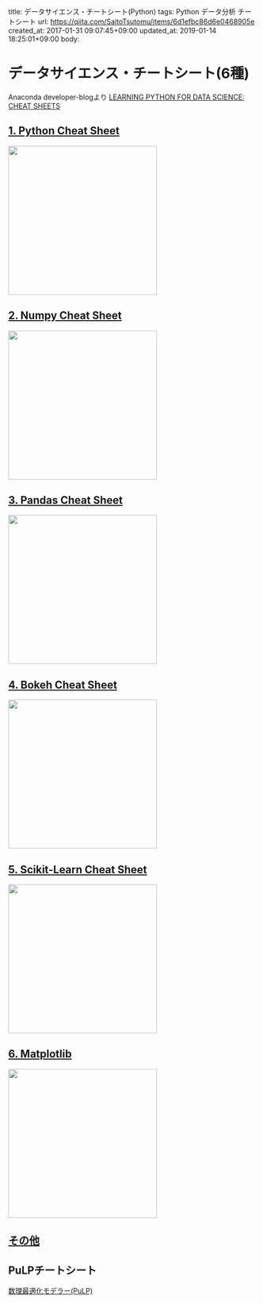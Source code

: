 title: データサイエンス・チートシート(Python)
tags: Python データ分析 チートシート
url: https://qiita.com/SaitoTsutomu/items/6d1efbc86d6e0468905e
created_at: 2017-01-31 09:07:45+09:00
updated_at: 2019-01-14 18:25:01+09:00
body:

# データサイエンス・チートシート(6種)
Anaconda developer-blogより
[LEARNING PYTHON FOR DATA SCIENCE: CHEAT SHEETS](https://www.anaconda.com/blog/developer-blog/learning-python-data-science-cheat-sheets/)

## [1. Python Cheat Sheet](https://www.datacamp.com/community/tutorials/python-data-science-cheat-sheet-basics)
<img src="http://community.datacamp.com.s3.amazonaws.com/community/production/ckeditor_assets/pictures/157/content_button-cheatsheet1-2.png" width="300">

## [2. Numpy Cheat Sheet](https://www.datacamp.com/community/blog/python-numpy-cheat-sheet)
<img src="http://community.datacamp.com.s3.amazonaws.com/community/production/ckeditor_assets/pictures/329/content_content_button-cheatsheet-numpy.png" width="300">

## [3. Pandas Cheat Sheet](https://www.datacamp.com/community/blog/python-pandas-cheat-sheet)
<img src="http://community.datacamp.com.s3.amazonaws.com/community/production/ckeditor_assets/pictures/175/content_button-cheatsheet2.png" width="300">

## [4. Bokeh Cheat Sheet](https://www.datacamp.com/community/blog/bokeh-cheat-sheet-python)
<img src="http://community.datacamp.com.s3.amazonaws.com/community/production/ckeditor_assets/pictures/237/content_button-cheatsheet-bokeh.png" width="300">

## [5. Scikit-Learn Cheat Sheet](https://www.datacamp.com/community/blog/scikit-learn-cheat-sheet)
<img src="http://community.datacamp.com.s3.amazonaws.com/community/production/ckeditor_assets/pictures/294/content_button-cheatsheet-scikit_1.png" width="300">

## [6. Matplotlib](https://www.datacamp.com/community/blog/python-matplotlib-cheat-sheet#gs.fW3EuYM)
<img src="http://community.datacamp.com.s3.amazonaws.com/community/production/ckeditor_assets/pictures/405/content_content_button-cheatsheet-matplotlib.png" width="300">

## [その他](https://www.datacamp.com/community/search?utf8=%E2%9C%93&query=cheat+sheet)

## PuLPチートシート

[数理最適化モデラー(PuLP)](https://qiita.com/SaitoTsutomu/items/c0bbf6cf8873ccd7edf3)

